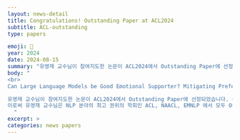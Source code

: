 ```yaml
---
layout: news-detail
title: Congratulations! Outstanding Paper at ACL2024
subtitle: ACL-outstanding
type: papers

emoji: 🎉
year: 2024
date: 2024-08-15
summary: "유영재 교수님이 참여지도한 논문이 ACL2024에서 Outstanding Paper에 선정되었습니다!"
body: "
<br>
Can Large Language Models be Good Emotional Supporter? Mitigating Preference Bias on Emotional Support Conversation <br>

유영재 교수님이 참여지도한 논문이 ACL2024에서 Outstanding Paper에 선정되었습니다. <br>
이로써 유영재 교수님은 NLP 분야의 최고 권위의 학회인 ACL, NAACL, EMNLP 에서 모두 Outstanding Paper를 수상하게 되었습니다!
  "
excerpt: >
categories: news papers
---
```

